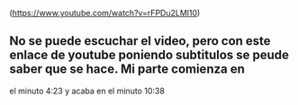 

(https://www.youtube.com/watch?v=rFPDu2LMl10)

 
##  No se puede escuchar el video, pero con este enlace de youtube poniendo subtitulos se peude saber que se hace. Mi parte comienza en 
 el minuto 4:23 y acaba en el minuto 10:38 
